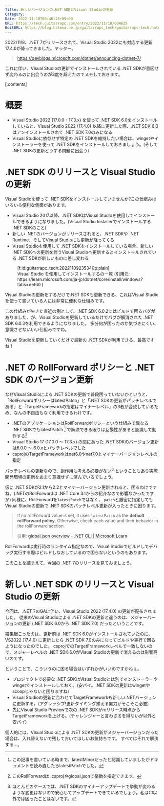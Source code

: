 ```yaml
---
Title: 新しいバージョンの.NET SDKとVisual Studioの更新
Category:
Date: 2022-11-10T00:46:25+09:00
URL: https://tech.guitarrapc.com/entry/2022/11/10/004625
EditURL: https://blog.hatena.ne.jp/guitarrapc_tech/guitarrapc-tech.hatenablog.com/atom/entry/4207112889935186075
---
```


2022/11/8、.NET 7がリリースされて、Visual Studio 2022にも対応する更新17.4.0が降ってきました。ヤッター。

> https://devblogs.microsoft.com/dotnet/announcing-dotnet-7/

これに伴い、Visual Studioの更新でインストールされている .NET SDKが意図せず変わるのに出会うのが3度を超えたのでメモしておきます。

[:contents]

# 概要

* Visual Studio 2022 (17.0.0 - 17.3.x) を使って .NET SDK 6.0をインストールしていると、Visual Studio 2022 (17.4.0) 以降に更新した際、.NET SDK 6.0はアンインストールされて .NET SDK 7.0のみになる
* Visual Studioに依存せず特定の .NET SDKを維持したい場合は、wingetやインストーラーを使って .NET SDKをインストールしておきましょう。(そして .NET SDKの更新どうする問題に出会う)

# .NET SDK のリリースと Visual Studio の更新

Visual Studioを使って .NET SDKをインストールしていませんか?この仕組みはいろいろ便利な側面があります。

* Visual Studio 2017以降、.NET SDKはVisual Studioを使用してインストールできるようになりました。(Visual Studio Installerでインストールする .NET SDKのこと)
* 新しい .NETのバージョンがリリースされると、.NET SDKや .NET Runtime、そしてVisual Studioにも更新が降ってくる
* Visual Studioを使用して .NET SDKをインストールしている場合、新しい .NET SDKへの更新を伴うVisual Studioへ更新するとインストールされている .NET SDKが新しいものに差し変わる

<figure class="figure-image figure-image-fotolife" title="Visual Studio を使用してインストールするの一覧 (引用元: https://learn.microsoft.com/ja-jp/dotnet/core/install/windows?tabs=net60 )">[f:id:guitarrapc_tech:20221109235340p:plain]<figcaption>Visual Studio を使用してインストールするの一覧 (引用元: https://learn.microsoft.com/ja-jp/dotnet/core/install/windows?tabs=net60 )</figcaption></figure>

Visual Studioの更新をするだけで.NET SDKも更新できる、これはVisual Studioを使って書いている人には非常に便利な仕組みです。

この仕組みが生きた直近の例として、.NET SDK 6.0.2にはビルドで困るバグがありました、が、Visual Studioを更新しているだけでバグが解消された .NET SDK 6.0.3を利用できるようになりました。
多分何が困ったのか気づきにくい、意識させないいい仕組みですね。

Visual Studioを更新していくだけで最新の .NET SDKが利用できる、最高ですね！

# .NET の RollForward ポリシーと .NET SDK のバージョン更新

なぜVisual Studioによる .NET SDKの更新で普段困っていないかというと、「RollForwardポリシーはlatestPatch」と「.NET SDKの更新がパッチレベルである」と「TargetFrameworkの指定はマイナーレベル」の3者が合致しているため、なんの不自由もなく利用できるわけです。

* .NETのアプリケーションはRollForwardポリシーという仕組みで異なる .NET SDKでもlatestPatch  [^1] で解決できる限りは互換性があると認識して動作する[^2]
* Visual Studio 17 (17.0.0 ～ 17.3.x) の間にあった .NET SDKのバージョン更新は6.0.0 ～ 6.0.xとパッチレベルでした
* csprojのTargetFrameworkはnet6.0やnet7.0とマイナーバージョンレベルの指定

パッチレベルの更新なので、副作用も考える必要がない[^3] ということもあり実際開発環境の更新をあまり意識せずに済んでいるでしょう。

仮に .NET SDKが2.1から2.2とマイナーバージョン更新されると、困るわけですね。(.NETのRollForwardは .NET Core 3.1からの紹介なので影響なかったですが)
同様に、RollForwardを`latestPatch`ではなく、 `patch`と厳密に指定してもVisual Studioの更新で .NET SDKのパッチレベル更新が入ったときに困ります。

> If no rollForward value is set, it uses `latestPatch` as the **default rollForward policy**. Otherwise, check each value and their behavior in the rollForward section.
>
> 引用: [global.json overview - .NET CLI | Microsoft Learn](https://learn.microsoft.com/en-us/dotnet/core/tools/global-json)

RollForwardは実行時のランタイム指定なので、Visual Studioでビルドしてデバッグ実行する際はビルドしなおしているので困らないというのもあります。

このことを踏まえて、今回の .NET 7のリリースを見てみましょう。

# 新しい .NET SDK のリリースと Visual Studio の更新

今回は、.NET 7のGAに伴い、Visual Studio 2022 (17.4.0) の更新が配布されました。
従来のVisual Studioによる .NET SDKの更新と違うのは、メジャーバージョンの更新 (.NET SDK 6.0から .NET SDK 7.0) だったということです。

結果起こったのは、更新前は .NET SDK 6.0がインストールされていたのに、VS2022 (17.4.0) に更新したら .NET SDK 7.0のみになってビルドや実行で困るようになったのでした。
csprojでのTargetFrameworkレベルで一致しないので、メジャーレベルの .NET SDK 6.0がVisual Studioの更新で消えるのは影響高いのです。

ということで、こういうのに困る場合はいずれかがいいのですかねぇ。

* プロジェクトで必要な .NET SDKはVisual Studioとは別でインストーラーやwingetでインストールしておく。(安パイ。.NET SDKの更新はwingetやscoopじゃないと困りますね)
* Visual Studioの更新に合わせてTargetFrameworkも新しい.NETバージョンに更新する。(アグレッシブ!更新タイミング揃える努力がそこそこ必要)
* 先にVisual Studio Previewで次の .NET SDKがrcリリース時点からTargetFrameworkを上げる。(チャレンジャーと言わざるを得ないが以外と安パイ)

個人的には、Visual Studioによる .NET SDKの更新がメジャーバージョンだった場合は、入れ替えないで残しておいてほしいお気持ちです。
すべてはそれで解決する...。

[^1]: この記事を書いている時まで、latestMinorだったと認識していましたがドキュメントを読み直したらlatestPatchでした。
[^2]: このRollForwardは .csprojやglobal.jsonで挙動を指定できます。
[^3]: ほとんどのケースでは、.NET SDKのマイナーアップデートで挙動が変わるような変更はないので安心してアップデートできているでしょう。私はCI以外では困ったことはないです。
